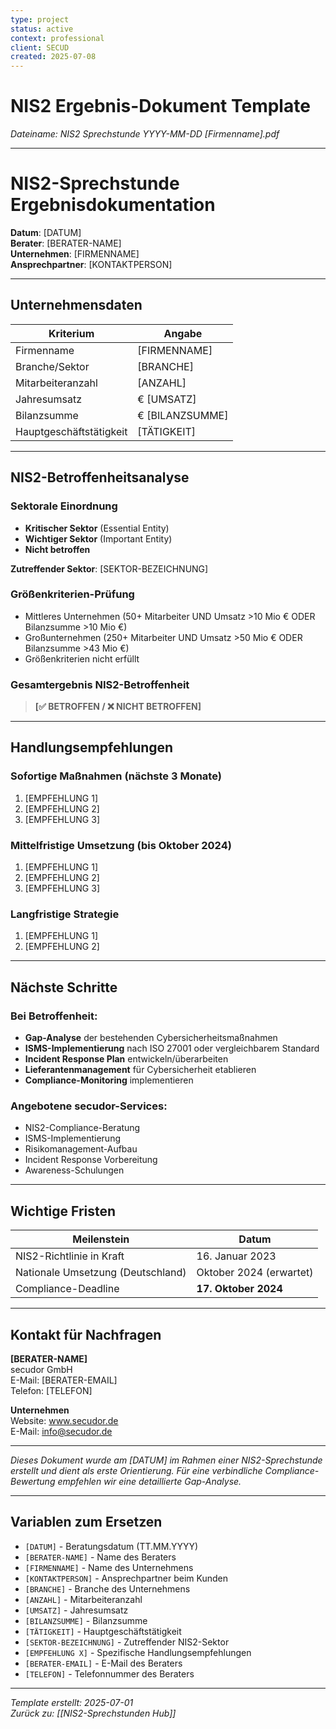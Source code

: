 ```yaml
---
type: project
status: active
context: professional
client: SECUD
created: 2025-07-08
---
```


# NIS2 Ergebnis-Dokument Template

*Dateiname: NIS2 Sprechstunde YYYY-MM-DD [Firmenname].pdf*

---

# NIS2-Sprechstunde Ergebnisdokumentation

**Datum**: [DATUM]  
**Berater**: [BERATER-NAME]  
**Unternehmen**: [FIRMENNAME]  
**Ansprechpartner**: [KONTAKTPERSON]

---

## Unternehmensdaten

| **Kriterium** | **Angabe** |
|---------------|------------|
| Firmenname | [FIRMENNAME] |
| Branche/Sektor | [BRANCHE] |
| Mitarbeiteranzahl | [ANZAHL] |
| Jahresumsatz | € [UMSATZ] |
| Bilanzsumme | € [BILANZSUMME] |
| Hauptgeschäftstätigkeit | [TÄTIGKEIT] |

---

## NIS2-Betroffenheitsanalyse

### Sektorale Einordnung
- **Kritischer Sektor** (Essential Entity)
- **Wichtiger Sektor** (Important Entity)  
- **Nicht betroffen**

**Zutreffender Sektor**: [SEKTOR-BEZEICHNUNG]

### Größenkriterien-Prüfung
- Mittleres Unternehmen (50+ Mitarbeiter UND Umsatz >10 Mio € ODER Bilanzsumme >10 Mio €)
- Großunternehmen (250+ Mitarbeiter UND Umsatz >50 Mio € ODER Bilanzsumme >43 Mio €)
- Größenkriterien nicht erfüllt

### **Gesamtergebnis NIS2-Betroffenheit**

> **[✅ BETROFFEN / ❌ NICHT BETROFFEN]**

---

## Handlungsempfehlungen

### Sofortige Maßnahmen (nächste 3 Monate)
1. [EMPFEHLUNG 1]
2. [EMPFEHLUNG 2]
3. [EMPFEHLUNG 3]

### Mittelfristige Umsetzung (bis Oktober 2024)
1. [EMPFEHLUNG 1]
2. [EMPFEHLUNG 2]
3. [EMPFEHLUNG 3]

### Langfristige Strategie
1. [EMPFEHLUNG 1]
2. [EMPFEHLUNG 2]

---

## Nächste Schritte

### Bei Betroffenheit:
- **Gap-Analyse** der bestehenden Cybersicherheitsmaßnahmen
- **ISMS-Implementierung** nach ISO 27001 oder vergleichbarem Standard
- **Incident Response Plan** entwickeln/überarbeiten
- **Lieferantenmanagement** für Cybersicherheit etablieren
- **Compliance-Monitoring** implementieren

### Angebotene secudor-Services:
- NIS2-Compliance-Beratung
- ISMS-Implementierung
- Risikomanagement-Aufbau
- Incident Response Vorbereitung
- Awareness-Schulungen

---

## Wichtige Fristen

| **Meilenstein** | **Datum** |
|-----------------|-----------|
| NIS2-Richtlinie in Kraft | 16. Januar 2023 |
| Nationale Umsetzung (Deutschland) | Oktober 2024 (erwartet) |
| Compliance-Deadline | **17. Oktober 2024** |

---

## Kontakt für Nachfragen

**[BERATER-NAME]**  
secudor GmbH  
E-Mail: [BERATER-EMAIL]  
Telefon: [TELEFON]

**Unternehmen**  
Website: www.secudor.de  
E-Mail: info@secudor.de

---

*Dieses Dokument wurde am [DATUM] im Rahmen einer NIS2-Sprechstunde erstellt und dient als erste Orientierung. Für eine verbindliche Compliance-Bewertung empfehlen wir eine detaillierte Gap-Analyse.*

---

## Variablen zum Ersetzen
- `[DATUM]` - Beratungsdatum (TT.MM.YYYY)
- `[BERATER-NAME]` - Name des Beraters
- `[FIRMENNAME]` - Name des Unternehmens
- `[KONTAKTPERSON]` - Ansprechpartner beim Kunden
- `[BRANCHE]` - Branche des Unternehmens
- `[ANZAHL]` - Mitarbeiteranzahl
- `[UMSATZ]` - Jahresumsatz
- `[BILANZSUMME]` - Bilanzsumme
- `[TÄTIGKEIT]` - Hauptgeschäftstätigkeit
- `[SEKTOR-BEZEICHNUNG]` - Zutreffender NIS2-Sektor
- `[EMPFEHLUNG X]` - Spezifische Handlungsempfehlungen
- `[BERATER-EMAIL]` - E-Mail des Beraters
- `[TELEFON]` - Telefonnummer des Beraters

---
*Template erstellt: 2025-07-01*  
*Zurück zu: [[NIS2-Sprechstunden Hub]]*
